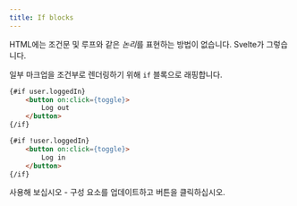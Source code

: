 ```yaml
---
title: If blocks
---
```


HTML에는 조건문 및 루프와 같은 *논리*를 표현하는 방법이 없습니다. Svelte가 그렇습니다.

일부 마크업을 조건부로 렌더링하기 위해 `if` 블록으로 래핑합니다.

```html
{#if user.loggedIn}
	<button on:click={toggle}>
		Log out
	</button>
{/if}

{#if !user.loggedIn}
	<button on:click={toggle}>
		Log in
	</button>
{/if}
```

사용해 보십시오 - 구성 요소를 업데이트하고 버튼을 클릭하십시오.